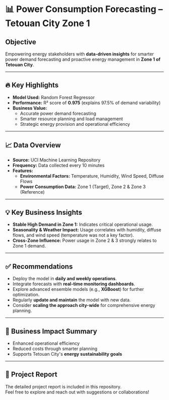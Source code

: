 # 📊 Power Consumption Forecasting – Tetouan City Zone 1

## Objective
Empowering energy stakeholders with **data-driven insights** for smarter power demand forecasting and proactive energy management in **Zone 1 of Tetouan City**.

---

## 🔥 Key Highlights
- **Model Used:** Random Forest Regressor  
- **Performance:** R² score of **0.975** (explains 97.5% of demand variability)  
- **Business Value:**  
  - Accurate power demand forecasting  
  - Smarter resource planning and load management  
  - Strategic energy provision and operational efficiency  

---

## 📈 Data Overview
- **Source:** UCI Machine Learning Repository  
- **Frequency:** Data collected every 10 minutes  
- **Features:**
  - **Environmental Factors:** Temperature, Humidity, Wind Speed, Diffuse Flows  
  - **Power Consumption Data:** Zone 1 (Target), Zone 2 & Zone 3 (Reference)  

---

## 💡 Key Business Insights
- **Stable High Demand in Zone 1:** Indicates critical operational usage.  
- **Seasonality & Weather Impact:** Usage correlates with humidity, diffuse flows, and wind speed (temperature was not a key factor).  
- **Cross-Zone Influence:** Power usage in Zone 2 & 3 strongly relates to Zone 1 demand.  

---

## ✅ Recommendations
- Deploy the model in **daily and weekly operations**.  
- Integrate forecasts with **real-time monitoring dashboards**.  
- Explore advanced ensemble models (e.g., **XGBoost**) for further optimization.  
- Regularly **update and maintain** the model with new data.  
- Consider **scaling the approach city-wide** for comprehensive energy planning.  

---

## 🚀 Business Impact Summary
- Enhanced operational efficiency  
- Reduced costs through smarter planning  
- Supports Tetouan City's **energy sustainability goals**  

---

## 📂 Project Report
The detailed project report is included in this repository.  
Feel free to explore and reach out with suggestions or collaborations!
